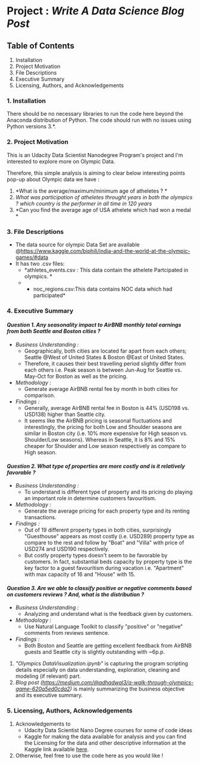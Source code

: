# **Project :** ***Write A Data Science Blog Post***


## Table of Contents
1. Installation
2. Project Motivation
3. File Descriptions
4. Executive Summary
5. Licensing, Authors, and Acknowledgements


### 1. Installation
There should be no necessary libraries to run the code here beyond the Anaconda distribution of Python. 
The code should run with no issues using Python versions 3.*.


### 2. Project Motivation
This is an Udacity Data Scientist Nanodegree Program's project and I'm interested to explore more on Olympic Data.

Therefore, this simple analysis is aiming to clear below interesting points pop-up about Olympic  data we have :
1. *What is the average/maximum/minimum age of atheletes ? *
2. *What was participation of atheletes throught years in both the olympics ? which country is the performer in all time in 120 years*
3. *Can you find the average age of USA athelete which had won a medal *


### 3. File Descriptions
- The data source for olympic Data Set are available @https://www.kaggle.com/biphili/india-and-the-world-at-the-olympic-games/#data 
- It has two .csv files:
  - *athletes_events.csv : This data contain the athelete Partcipated in olympics. *
  - * noc_regions.csv:This data contains NOC data which had participated*
 


### 4. Executive Summary
#### *Question 1. Any seasonality impact to AirBNB monthly total earnings from both Seattle and Boston cities ?*
 - *Business Understanding :*
    - Geographically, both cities are located far apart from each others; Seattle @West of United States & Boston @East of United States.
    - Therefore, it causes their best travelling period slightly differ from each others i.e. Peak season is between Jun-Aug for Seattle vs. May-Oct for Boston as well as the pricing.
 - *Methodology :*
    - Generate average AirBNB rental fee by month in both cities for comparison.
 - *Findings :*
    - Generally, average AirBNB rental fee in Boston is 44% (USD198 vs. USD138) higher than Seattle city.
    - It seems like the AirBNB pricing is seasonal fluctuations and interestingly, the pricing for both Low and Shoulder seasons are similar in Boston city (i.e. 10% more expensive for High season vs. Shoulder/Low seasons). Whereas in Seattle, it is 8% and 15% cheaper for Shoulder and Low season respectively as compare to High season.

#### *Question 2. What type of properties are more costly and is it relatively favorable ?*
 - *Business Understanding :*
   - To understand is different type of property and its pricing do playing an important role in determine customers favouritism.
 - *Methodology :*
   - Generate the average pricing for each property type and its renting transactions.
 - *Findings :*
   - Out of 19 different property types in both cities, surprisingly "Guesthouse" appears as most costly (i.e. USD289) property type as compare to the rest and follow by "Boat" and "Villa" with price of USD274 and USD190 respectively.
   - But costly property types doesn't seem to be favorable by customers. In fact, substantial beds capacity by property type is the key factor to a guest favouritism during vacation i.e. "Apartment" with max capacity of 16 and "House" with 15.
 
#### *Question 3. Are we able to classify positive or negative comments based on customers reviews ? And, what is the distribution ?*
 - *Business Understanding :*
   - Analyzing and understand what is the feedback given by customers.
 - *Methodology :*
   - Use Natural Language Toolkit to classify "positive" or "negative" comments from reviews sentence.
 - *Findings :*
   - Both Boston and Seattle are getting excellent feedback from AirBNB guests and Seattle city is slightly outstanding with ~6p.p.

1. *"Olympics DataVisualization.ipynb"* is capturing the program scripting details especially on data understanding, exploration, cleaning and modeling (if relevant) part.
2. *Blog post (https://medium.com/@adhadwal3/a-walk-through-olympics-game-620a5ed0cda2)* is mainly summarizing the business objective and its executive summary.


### 5. Licensing, Authors, Acknowledgements
1. Acknowledgements to 
   - Udacity Data Scientist Nano Degree courses for some of code ideas
   - Kaggle for making the data available for analysis and you can find the Licensing for the data and other descriptive information at the Kaggle link available [here](http://insideairbnb.com/get-the-data.html).
2. Otherwise, feel free to use the code here as you would like !
